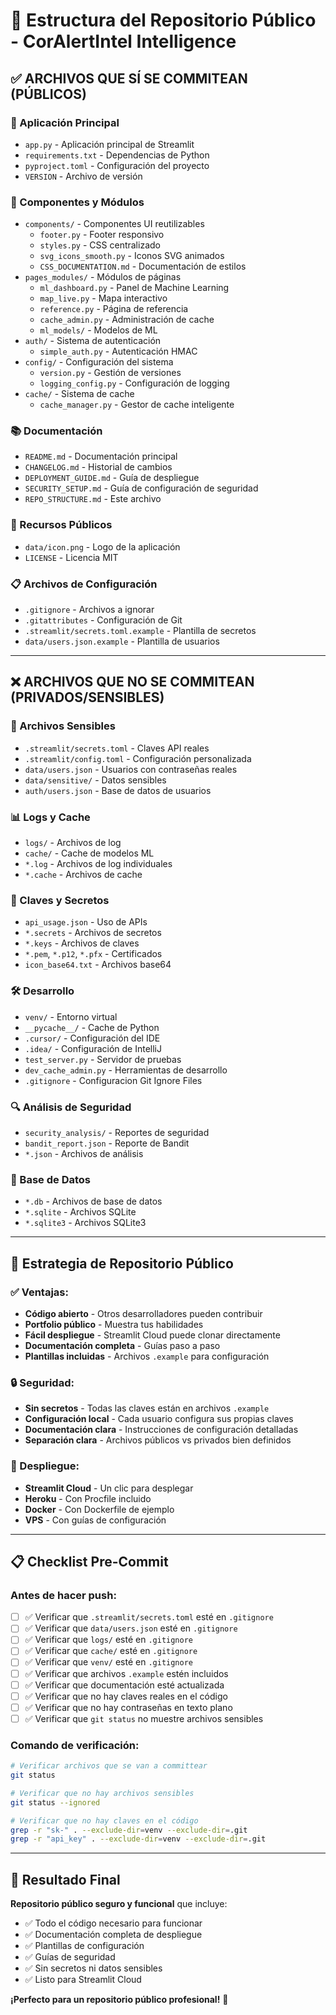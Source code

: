 # 📁 Estructura del Repositorio Público - CorAlertIntel Intelligence

## ✅ ARCHIVOS QUE SÍ SE COMMITEAN (PÚBLICOS)

### **📱 Aplicación Principal**
- `app.py` - Aplicación principal de Streamlit
- `requirements.txt` - Dependencias de Python
- `pyproject.toml` - Configuración del proyecto
- `VERSION` - Archivo de versión

### **🧩 Componentes y Módulos**
- `components/` - Componentes UI reutilizables
  - `footer.py` - Footer responsivo
  - `styles.py` - CSS centralizado
  - `svg_icons_smooth.py` - Iconos SVG animados
  - `CSS_DOCUMENTATION.md` - Documentación de estilos
- `pages_modules/` - Módulos de páginas
  - `ml_dashboard.py` - Panel de Machine Learning
  - `map_live.py` - Mapa interactivo
  - `reference.py` - Página de referencia
  - `cache_admin.py` - Administración de cache
  - `ml_models/` - Modelos de ML
- `auth/` - Sistema de autenticación
  - `simple_auth.py` - Autenticación HMAC
- `config/` - Configuración del sistema
  - `version.py` - Gestión de versiones
  - `logging_config.py` - Configuración de logging
- `cache/` - Sistema de cache
  - `cache_manager.py` - Gestor de cache inteligente

### **📚 Documentación**
- `README.md` - Documentación principal
- `CHANGELOG.md` - Historial de cambios
- `DEPLOYMENT_GUIDE.md` - Guía de despliegue
- `SECURITY_SETUP.md` - Guía de configuración de seguridad
- `REPO_STRUCTURE.md` - Este archivo

### **🎨 Recursos Públicos**
- `data/icon.png` - Logo de la aplicación
- `LICENSE` - Licencia MIT

### **📋 Archivos de Configuración**
- `.gitignore` - Archivos a ignorar
- `.gitattributes` - Configuración de Git
- `.streamlit/secrets.toml.example` - Plantilla de secretos
- `data/users.json.example` - Plantilla de usuarios

---

## ❌ ARCHIVOS QUE NO SE COMMITEAN (PRIVADOS/SENSIBLES)

### **🔐 Archivos Sensibles**
- `.streamlit/secrets.toml` - Claves API reales
- `.streamlit/config.toml` - Configuración personalizada
- `data/users.json` - Usuarios con contraseñas reales
- `data/sensitive/` - Datos sensibles
- `auth/users.json` - Base de datos de usuarios

### **📊 Logs y Cache**
- `logs/` - Archivos de log
- `cache/` - Cache de modelos ML
- `*.log` - Archivos de log individuales
- `*.cache` - Archivos de cache

### **🔑 Claves y Secretos**
- `api_usage.json` - Uso de APIs
- `*.secrets` - Archivos de secretos
- `*.keys` - Archivos de claves
- `*.pem`, `*.p12`, `*.pfx` - Certificados
- `icon_base64.txt` - Archivos base64

### **🛠️ Desarrollo**
- `venv/` - Entorno virtual
- `__pycache__/` - Cache de Python
- `.cursor/` - Configuración del IDE
- `.idea/` - Configuración de IntelliJ
- `test_server.py` - Servidor de pruebas
- `dev_cache_admin.py` - Herramientas de desarrollo
- `.gitignore` - Configuracion Git Ignore Files


### **🔍 Análisis de Seguridad**
- `security_analysis/` - Reportes de seguridad
- `bandit_report.json` - Reporte de Bandit
- `*.json` - Archivos de análisis

### **💾 Base de Datos**
- `*.db` - Archivos de base de datos
- `*.sqlite` - Archivos SQLite
- `*.sqlite3` - Archivos SQLite3

---

## 🎯 Estrategia de Repositorio Público

### **✅ Ventajas:**
- **Código abierto** - Otros desarrolladores pueden contribuir
- **Portfolio público** - Muestra tus habilidades
- **Fácil despliegue** - Streamlit Cloud puede clonar directamente
- **Documentación completa** - Guías paso a paso
- **Plantillas incluidas** - Archivos `.example` para configuración

### **🔒 Seguridad:**
- **Sin secretos** - Todas las claves están en archivos `.example`
- **Configuración local** - Cada usuario configura sus propias claves
- **Documentación clara** - Instrucciones de configuración detalladas
- **Separación clara** - Archivos públicos vs privados bien definidos

### **🚀 Despliegue:**
- **Streamlit Cloud** - Un clic para desplegar
- **Heroku** - Con Procfile incluido
- **Docker** - Con Dockerfile de ejemplo
- **VPS** - Con guías de configuración

---

## 📋 Checklist Pre-Commit

### **Antes de hacer push:**

- [ ] ✅ Verificar que `.streamlit/secrets.toml` esté en `.gitignore`
- [ ] ✅ Verificar que `data/users.json` esté en `.gitignore`
- [ ] ✅ Verificar que `logs/` esté en `.gitignore`
- [ ] ✅ Verificar que `cache/` esté en `.gitignore`
- [ ] ✅ Verificar que `venv/` esté en `.gitignore`
- [ ] ✅ Verificar que archivos `.example` estén incluidos
- [ ] ✅ Verificar que documentación esté actualizada
- [ ] ✅ Verificar que no hay claves reales en el código
- [ ] ✅ Verificar que no hay contraseñas en texto plano
- [ ] ✅ Verificar que `git status` no muestre archivos sensibles

### **Comando de verificación:**
```bash
# Verificar archivos que se van a committear
git status

# Verificar que no hay archivos sensibles
git status --ignored

# Verificar que no hay claves en el código
grep -r "sk-" . --exclude-dir=venv --exclude-dir=.git
grep -r "api_key" . --exclude-dir=venv --exclude-dir=.git
```

---

## 🎉 Resultado Final

**Repositorio público seguro y funcional** que incluye:
- ✅ Todo el código necesario para funcionar
- ✅ Documentación completa de despliegue
- ✅ Plantillas de configuración
- ✅ Guías de seguridad
- ✅ Sin secretos ni datos sensibles
- ✅ Listo para Streamlit Cloud

**¡Perfecto para un repositorio público profesional!** 🚀
